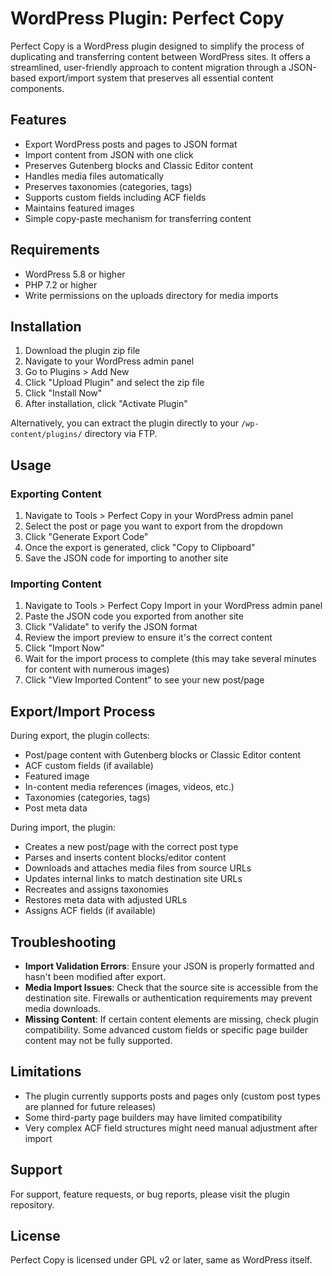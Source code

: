 # WordPress Plugin: Perfect Copy

Perfect Copy is a WordPress plugin designed to simplify the process of duplicating and transferring content between WordPress sites. It offers a streamlined, user-friendly approach to content migration through a JSON-based export/import system that preserves all essential content components.

## Features

- Export WordPress posts and pages to JSON format
- Import content from JSON with one click
- Preserves Gutenberg blocks and Classic Editor content
- Handles media files automatically
- Preserves taxonomies (categories, tags)
- Supports custom fields including ACF fields
- Maintains featured images
- Simple copy-paste mechanism for transferring content

## Requirements

- WordPress 5.8 or higher
- PHP 7.2 or higher
- Write permissions on the uploads directory for media imports

## Installation

1. Download the plugin zip file
2. Navigate to your WordPress admin panel
3. Go to Plugins > Add New
4. Click "Upload Plugin" and select the zip file
5. Click "Install Now"
6. After installation, click "Activate Plugin"

Alternatively, you can extract the plugin directly to your `/wp-content/plugins/` directory via FTP.

## Usage

### Exporting Content

1. Navigate to Tools > Perfect Copy in your WordPress admin panel
2. Select the post or page you want to export from the dropdown
3. Click "Generate Export Code"
4. Once the export is generated, click "Copy to Clipboard"
5. Save the JSON code for importing to another site

### Importing Content

1. Navigate to Tools > Perfect Copy Import in your WordPress admin panel
2. Paste the JSON code you exported from another site
3. Click "Validate" to verify the JSON format
4. Review the import preview to ensure it's the correct content
5. Click "Import Now"
6. Wait for the import process to complete (this may take several minutes for content with numerous images)
7. Click "View Imported Content" to see your new post/page

## Export/Import Process

During export, the plugin collects:
- Post/page content with Gutenberg blocks or Classic Editor content
- ACF custom fields (if available)
- Featured image
- In-content media references (images, videos, etc.)
- Taxonomies (categories, tags)
- Post meta data

During import, the plugin:
- Creates a new post/page with the correct post type
- Parses and inserts content blocks/editor content
- Downloads and attaches media files from source URLs
- Updates internal links to match destination site URLs
- Recreates and assigns taxonomies
- Restores meta data with adjusted URLs
- Assigns ACF fields (if available)

## Troubleshooting

- **Import Validation Errors**: Ensure your JSON is properly formatted and hasn't been modified after export.
- **Media Import Issues**: Check that the source site is accessible from the destination site. Firewalls or authentication requirements may prevent media downloads.
- **Missing Content**: If certain content elements are missing, check plugin compatibility. Some advanced custom fields or specific page builder content may not be fully supported.

## Limitations

- The plugin currently supports posts and pages only (custom post types are planned for future releases)
- Some third-party page builders may have limited compatibility
- Very complex ACF field structures might need manual adjustment after import

## Support

For support, feature requests, or bug reports, please visit the plugin repository.

## License

Perfect Copy is licensed under GPL v2 or later, same as WordPress itself.
